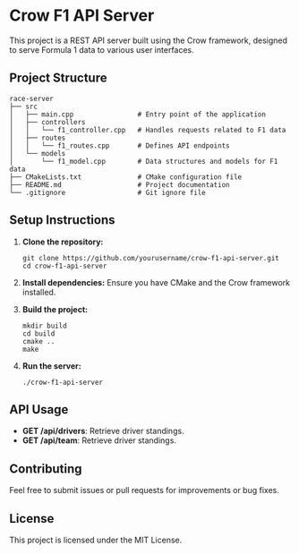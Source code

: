 # Crow F1 API Server

This project is a REST API server built using the Crow framework, designed to serve Formula 1 data to various user interfaces.

## Project Structure

```
race-server
├── src
│   ├── main.cpp                # Entry point of the application
│   ├── controllers
│   │   └── f1_controller.cpp   # Handles requests related to F1 data
│   ├── routes
│   │   └── f1_routes.cpp       # Defines API endpoints
│   └── models
│       └── f1_model.cpp        # Data structures and models for F1 data
├── CMakeLists.txt              # CMake configuration file
├── README.md                   # Project documentation
└── .gitignore                  # Git ignore file
```

## Setup Instructions

1. **Clone the repository:**
   ```
   git clone https://github.com/yourusername/crow-f1-api-server.git
   cd crow-f1-api-server
   ```

2. **Install dependencies:**
   Ensure you have CMake and the Crow framework installed.

3. **Build the project:**
   ```
   mkdir build
   cd build
   cmake ..
   make
   ```

4. **Run the server:**
   ```
   ./crow-f1-api-server
   ```

## API Usage

- **GET /api/drivers**: Retrieve driver standings.
- **GET /api/team**: Retrieve driver standings.

## Contributing

Feel free to submit issues or pull requests for improvements or bug fixes.

## License

This project is licensed under the MIT License.